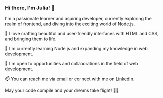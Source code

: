 ### Hi there, I'm Julia! 👋

I'm a passionate learner and aspiring developer, currently exploring the realm of frontend, and diving into the exciting world of Node.js.

🎨 I love crafting beautiful and user-friendly interfaces with HTML and CSS, and bringing them to life.

🌱 I'm currently learning Node.js and expanding my knowledge in web development.

💼 I'm open to opportunities and collaborations in the field of web development.

📫 You can reach me via [email](mailto:andreeva_julia@hotmail.com) or connect with me on [LinkedIn](https://www.linkedin.com/in/julia-a-a4177241/).

May your code compile and your dreams take flight! 🚀✨
